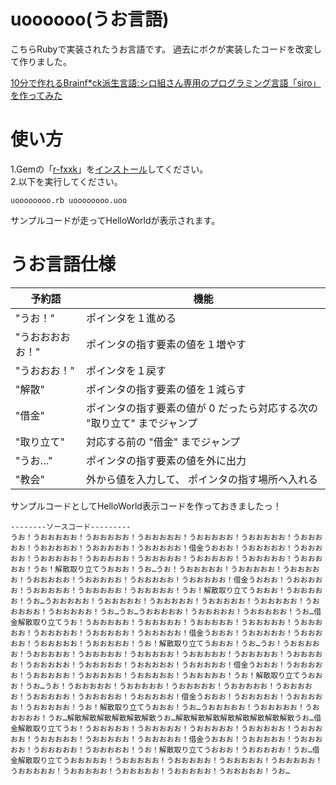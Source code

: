 # uoooooo(うお言語)

こちらRubyで実装されたうお言語です。
過去にボクが実装したコードを改変して作りました。

[10分で作れるBrainf*ck派生言語:シロ組さん専用のプログラミング言語「siro」を作ってみた](https://qiita.com/benisho_ga/items/50e674fded183a9e12f1)

# 使い方
1.Gemの「[r-fxxk](https://github.com/masarakki/r-fxxk)」を[インストール](https://qiita.com/3no3_tw/items/8c1e3e95c75edae1036d)してください。  
2.以下を実行してください。
```
uoooooooo.rb uoooooooo.uoo
```
サンプルコードが走ってHelloWorldが表示されます。

# うお言語仕様
| 予約語        | 機能          | 
| --------------- |---------------|
|"うお！"      |   ポインタを１進める|
|"うおおおおお！"  |ポインタの指す要素の値を１増やす|
|"うおおお！"    |  ポインタを１戻す|
|"解散"       |    ポインタの指す要素の値を１減らす|
|"借金"       |    ポインタの指す要素の値が 0 だったら対応する次の "取り立て" までジャンプ|
|"取り立て"     |  対応する前の "借金" までジャンプ|
|"うお…"      |    ポインタの指す要素の値を外に出力|
|"教会"       |    外から値を入力して、 ポインタの指す場所へ入れる|

サンプルコードとしてHelloWorld表示コードを作っておきましたっ！

```
--------ソースコード---------
うお！うおおおおお！うおおおおお！うおおおおお！うおおおおお！うおおおおお！うおおおおお！うおおおおお！うおおおおお！うおおおおお！借金うおおお！うおおおおお！うおおおおお！うおおおおお！うおおおおお！うおおおおお！うおおおおお！うおおおおお！うおおおおお！うお！解散取り立てうおおお！うお…うお！うおおおおお！うおおおおお！うおおおおお！うおおおおお！うおおおおお！うおおおおお！うおおおおお！借金うおおお！うおおおおお！うおおおおお！うおおおおお！うおおおおお！うお！解散取り立てうおおお！うおおおおお！うお…うおおおおお！うおおおおお！うおおおおお！うおおおおお！うおおおおお！うおおおおお！うおおおおお！うお…うお…うおおおおお！うおおおおお！うおおおおお！うお…借金解散取り立てうお！うおおおおお！うおおおおお！うおおおおお！うおおおおお！うおおおおお！うおおおおお！うおおおおお！うおおおおお！借金うおおお！うおおおおお！うおおおおお！うおおおおお！うおおおおお！うお！解散取り立てうおおお！うお…うお！うおおおおお！うおおおおお！うおおおおお！うおおおおお！うおおおおお！うおおおおお！うおおおおお！うおおおおお！うおおおおお！うおおおおお！うおおおおお！借金うおおお！うおおおおお！うおおおおお！うおおおおお！うおおおおお！うおおおおお！うお！解散取り立てうおおお！うお…うお！うおおおおお！うおおおおお！うおおおおお！うおおおおお！うおおおおお！うおおおおお！うおおおおお！うおおおおお！借金うおおお！うおおおおお！うおおおおお！うおおおおお！うお！解散取り立てうおおお！うお…うおおおおお！うおおおおお！うおおおおお！うお…解散解散解散解散解散解散うお…解散解散解散解散解散解散解散解散うお…借金解散取り立てうお！うおおおおお！うおおおおお！うおおおおお！うおおおおお！うおおおおお！うおおおおお！うおおおおお！うおおおおお！借金うおおお！うおおおおお！うおおおおお！うおおおおお！うおおおおお！うお！解散取り立てうおおお！うおおおおお！うお…借金解散取り立てうおおおおお！うおおおおお！うおおおおお！うおおおおお！うおおおおお！うおおおおお！うおおおおお！うおおおおお！うおおおおお！うおおおおお！うお…

```
